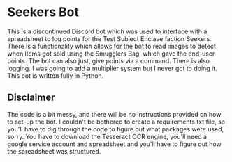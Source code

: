 # Seekers Bot
This is a discontinued Discord bot which was used to interface with a spreadsheet to log points for the Test Subject Enclave faction Seekers.
There is a functionality which allows for the bot to read images to detect when items got sold using the Smugglers Bag, which
gave the end-user points. The bot can also just, give points via a command. There is also logging. I was going to add a multiplier system but I never got to doing it.
This bot is written fully in Python.

## Disclaimer
The code is a bit messy, and there will be no instructions provided on how to set-up the bot.
I couldn't be bothered to create a requirements.txt file, so you'll have to dig through the code to figure out what packages were used, sorry.
You have to download the Tesseract OCR engine, you'll need a google service account and spreadsheet and you'll have to figure out how the spreadsheet was structured.
